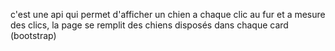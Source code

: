 c'est une api qui permet d'afficher un chien a chaque clic au fur et a mesure des clics, la page se remplit des chiens disposés dans chaque card (bootstrap)
